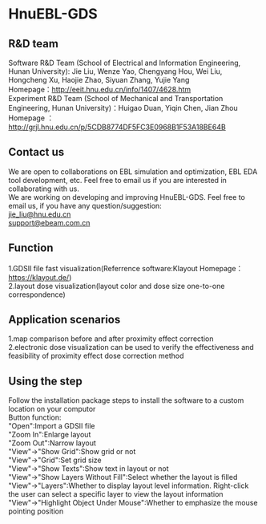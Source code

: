 # HnuEBL-GDS
## R&D team <br>
Software R&D Team (School of Electrical and Information Engineering, Hunan University): Jie Liu, Wenze Yao, Chengyang Hou, Wei Liu, Hongcheng Xu, Haojie Zhao, Siyuan Zhang, Yujie Yang <br>
Homepage：http://eeit.hnu.edu.cn/info/1407/4628.htm <br>
Experiment R&D Team (School of Mechanical and Transportation Engineering, Hunan University)：Huigao Duan, Yiqin Chen, Jian Zhou <br>
Homepage ：http://grjl.hnu.edu.cn/p/5CDB8774DF5FC3E0968B1F53A18BE64B
## Contact us <br>
We are open to collaborations on EBL simulation and optimization, EBL EDA tool development, etc. Feel free to email us if you are interested in collaborating with us.<br>
We are working on developing and improving HnuEBL-GDS. Feel free to email us, if you have any question/suggestion:<br>
jie_liu@hnu.edu.cn <br>
support@ebeam.com.cn
## Function <br>
1.GDSII file fast visualization(Referrence software:Klayout   Homepage：https://klayout.de/)<br>
2.layout dose visualization(layout color and dose size one-to-one correspondence)<br>
## Application scenarios<br>
1.map comparison before and after proximity effect correction<br>
2.electronic dose visualization can be used to verify the effectiveness and feasibility of proximity effect dose correction method<br>
## Using the step
Follow the installation package steps to install the software to a custom location on your computor<br>
Button function:<br>
"Open":Import a GDSII file<br>
"Zoom In":Enlarge layout<br>
"Zoom Out":Narrow layout<br>
"View"->"Show Grid":Show grid or not<br>
"View"->"Grid":Set grid size<br>
"View"->"Show Texts":Show text in layout or not<br>
"View"->"Show Layers Without Fill":Select whether the layout is filled<br>
"View"->"Layers":Whether to display layout level information. Right-click the user can select a specific layer to view the layout information<br>
"View"->"Highlight Object Under Mouse":Whether to emphasize the mouse pointing position<br>
